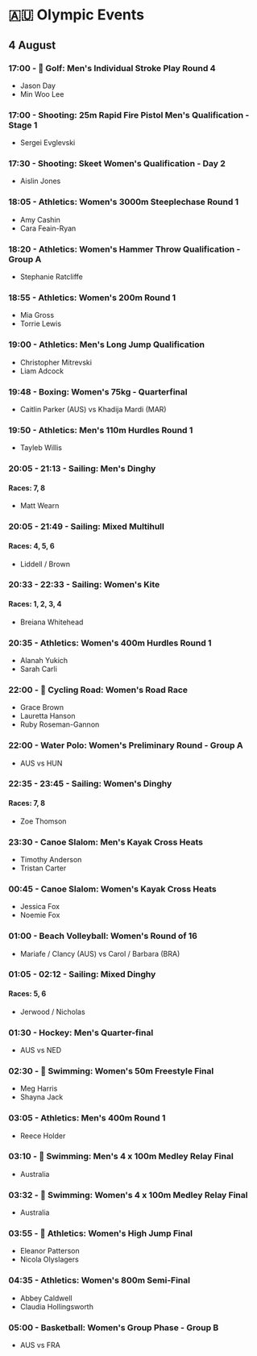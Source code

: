 # 🇦🇺 Olympic Events

## 4 August

### 17:00 - 🏅 Golf: Men's Individual Stroke Play Round 4
* Jason Day
* Min Woo Lee

### 17:00 - Shooting: 25m Rapid Fire Pistol Men's Qualification - Stage 1
* Sergei Evglevski

### 17:30 - Shooting: Skeet Women's Qualification - Day 2
* Aislin Jones

### 18:05 - Athletics: Women's 3000m Steeplechase Round 1
* Amy Cashin
* Cara Feain-Ryan

### 18:20 - Athletics: Women's Hammer Throw Qualification - Group A
* Stephanie Ratcliffe

### 18:55 - Athletics: Women's 200m Round 1
* Mia Gross
* Torrie Lewis

### 19:00 - Athletics: Men's Long Jump Qualification
* Christopher Mitrevski
* Liam Adcock

### 19:48 - Boxing: Women's 75kg - Quarterfinal
* Caitlin Parker (AUS) vs Khadija Mardi (MAR)

### 19:50 - Athletics: Men's 110m Hurdles Round 1
* Tayleb Willis

### 20:05 - 21:13 - Sailing: Men's Dinghy
#### Races: 7, 8
* Matt Wearn

### 20:05 - 21:49 - Sailing: Mixed Multihull
#### Races: 4, 5, 6
* Liddell / Brown

### 20:33 - 22:33 - Sailing: Women's Kite
#### Races: 1, 2, 3, 4
* Breiana Whitehead

### 20:35 - Athletics: Women's 400m Hurdles Round 1
* Alanah Yukich
* Sarah Carli

### 22:00 - 🏅 Cycling Road: Women's Road Race
* Grace Brown
* Lauretta Hanson
* Ruby Roseman-Gannon

### 22:00 - Water Polo: Women's Preliminary Round - Group A
* AUS vs HUN

### 22:35 - 23:45 - Sailing: Women's Dinghy
#### Races: 7, 8
* Zoe Thomson

### 23:30 - Canoe Slalom: Men's Kayak Cross Heats
* Timothy Anderson
* Tristan Carter

### 00:45 - Canoe Slalom: Women's Kayak Cross Heats
* Jessica Fox
* Noemie Fox

### 01:00 - Beach Volleyball: Women's Round of 16
* Mariafe / Clancy (AUS) vs Carol / Barbara (BRA)

### 01:05 - 02:12 - Sailing: Mixed Dinghy
#### Races: 5, 6
* Jerwood / Nicholas

### 01:30 - Hockey: Men's Quarter-final
* AUS vs NED

### 02:30 - 🏅 Swimming: Women's 50m Freestyle Final
* Meg Harris
* Shayna Jack

### 03:05 - Athletics: Men's 400m Round 1
* Reece Holder

### 03:10 - 🏅 Swimming: Men's 4 x 100m Medley Relay Final
* Australia

### 03:32 - 🏅 Swimming: Women's 4 x 100m Medley Relay Final
* Australia

### 03:55 - 🏅 Athletics: Women's High Jump Final
* Eleanor Patterson
* Nicola Olyslagers

### 04:35 - Athletics: Women's 800m Semi-Final
* Abbey Caldwell
* Claudia Hollingsworth

### 05:00 - Basketball: Women's Group Phase - Group B
* AUS vs FRA

